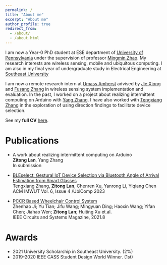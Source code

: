 ```yaml
---
permalink: /
title: "About me"
excerpt: "About me"
author_profile: true
redirect_from: 
  - /about/
  - /about.html
---
```


I am now a Year-0 PhD student at ESE department of [University of Pennsylvania](https://www.seas.upenn.edu/) under the supervision of professor [Mingmin Zhao](https://www.cis.upenn.edu/~mingminz/). My research interests are wireless sensing, mobile and ubiquitous computing. I am also in my final year of undergraduate study in Electrical Engineering at [Southeast University](https://www.seu.edu.cn/)

I am now a remote research intern at [Umass Amherst](https://www.umass.edu/) advised by [Jie Xiong](https://people.cs.umass.edu/~jxiong/) and [Fusang Zhang](https://people.ucas.edu.cn/~zhangfusang?language=en) in wireless sensing system implementation and evaluation. In the past, I worked on a project about realizing intermittent computing on Arduino with [Yang Zhang](https://yangzhang.dev/). I have also worked with [Tengxiang Zhang](https://txzhang.info/) in the exploration of using direction findings to facilitate device selection. 

See my **full CV** [here](http://zitonglan.github.io/files/cv_zitonglan.pdf).

Publications
======
* A work about realizing intermittent computing on Arduino<br>
  **Zitong Lan**, Yang Zhang<br>
  In submission


* [BLEselect: Gestural IoT Device Selection via Bluetooth Angle of Arrival Estimation from Smart Glasses](http://zitonglan.github.io/files/BLEselect.pdf)<br>
  Tengxiang Zhang, **Zitong Lan**, Chenren Xu, Yanrong Li, Yiqiang Chen<br>
  ACM IMWUT Vol. 6, Issue 4 /UbiComp 2023


* [PCCR Based Wheelchair Control System](http://zitonglan.github.io/files/pccr.pdf)<br>
  Zhenhao Ji; Yu Tian; Jifu Wang; Mingyuan Ding; Haoxin Wang; Yifan Chen; Jiahao Wen; **Zitong Lan**; Huiting Xu et.al.<br> 
  IEEE Circuits and Systems Magazine, 2021.8


<!-- Research experience
======
* Umass Amherst -- Aug. 2022 - Now<br>
  Research Topics: Wireless Sensing, Signal Processing<br>
  Supervisor: Prof. Jie Xiong & Prof. Fusang Zhang

* University of California, Los Angeles -- Oct. 2022 - Jan. 2023<br>
  Research Topics: Intermittent Computing, Arduino Development<br>
  Supervisor: Prof. Yang Zhang

* Institute of Computing Technology, CAS --  Apr. 2021 - Aug. 2022<br>
  Research Topics: Bluetooth Low Energy, Direction Finding, Ubiquitous Computing<br>
  Supervisor: Prof. Tengxiang Zhang -->

Awards
=====
* 2021 University Scholarship in Southeast University. (2%)
* 2019-2020 IEEE CASS Student Design World Winner. (1st)
